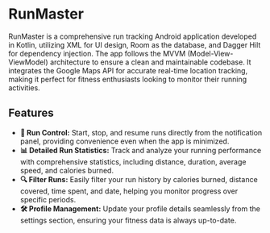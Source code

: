 # RunMaster

RunMaster is a comprehensive run tracking Android application developed in Kotlin, utilizing XML for UI design, Room as the database, and Dagger Hilt for dependency injection. The app follows the MVVM (Model-View-ViewModel) architecture to ensure a clean and maintainable codebase. It integrates the Google Maps API for accurate real-time location tracking, making it perfect for fitness enthusiasts looking to monitor their running activities.


## Features

- **🚀 Run Control:** Start, stop, and resume runs directly from the notification panel, providing convenience even when the app is minimized.
- **📊 Detailed Run Statistics:** Track and analyze your running performance with comprehensive statistics, including distance, duration, average speed, and calories burned.
- **🔍 Filter Runs:** Easily filter your run history by calories burned, distance covered, time spent, and date, helping you monitor progress over specific periods.
- **🛠️ Profile Management:** Update your profile details seamlessly from the settings section, ensuring your fitness data is always up-to-date.
